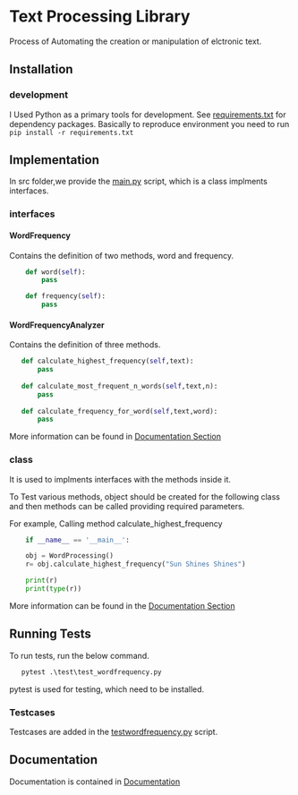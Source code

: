 
# Text Processing Library

Process of Automating the creation or manipulation of elctronic text. 


## Installation

### development

I Used Python as a primary tools for development. 
See [requirements.txt](requirement.txt) for dependency packages. 
Basically to reproduce environment you need to run `pip install -r requirements.txt`



## Implementation

In src folder,we provide the [main.py](main.py) script, which is a class implments interfaces. 

### interfaces

#### WordFrequency

Contains the definition of two methods, word and frequency. 

```py
    def word(self):
        pass

    def frequency(self):
        pass
```

#### WordFrequencyAnalyzer

Contains the definition of three methods. 
 ```py
    def calculate_highest_frequency(self,text):
        pass
    
    def calculate_most_frequent_n_words(self,text,n):
        pass
    
    def calculate_frequency_for_word(self,text,word):
        pass
```
More information can be found in [Documentation Section](Documentation)

### class

It is used to implments interfaces with the methods inside it. 

To Test various methods, object should be created for the following class and then methods can be called providing required parameters. 

For example, Calling method calculate_highest_frequency
```py
    if __name__ == '__main__':

    obj = WordProcessing()
    r= obj.calculate_highest_frequency("Sun Shines Shines")

    print(r)
    print(type(r))

```

More information can be found in the [Documentation Section](Documentation)


## Running Tests

To run tests, run the below command. 

```py
   pytest .\test\test_wordfrequency.py 
```
pytest is used for testing, which need to be installed.

### Testcases

Testcases are added in the [testwordfrequency.py]() script.

## Documentation

Documentation is contained in [Documentation](https://linktodocumentation)

